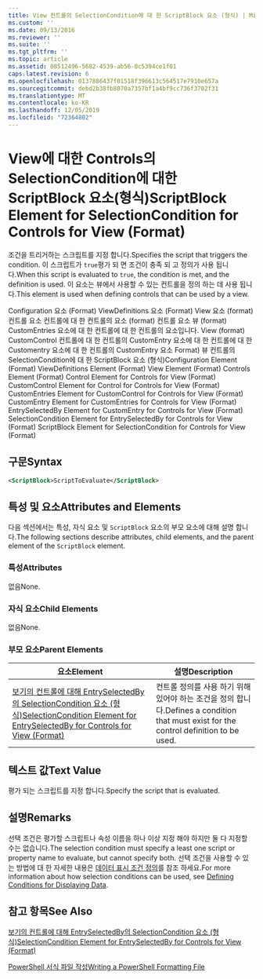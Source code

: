 ```yaml
---
title: View 컨트롤의 SelectionCondition에 대 한 ScriptBlock 요소 (형식) | Microsoft Docs
ms.custom: ''
ms.date: 09/13/2016
ms.reviewer: ''
ms.suite: ''
ms.tgt_pltfrm: ''
ms.topic: article
ms.assetid: 08512496-5682-4539-ab56-0c5394ce1f01
caps.latest.revision: 6
ms.openlocfilehash: 0137886437f01518f396613c564517e7910e657a
ms.sourcegitcommit: debd2b38fb8070a7357bf1a4bf9cc736f3702f31
ms.translationtype: MT
ms.contentlocale: ko-KR
ms.lasthandoff: 12/05/2019
ms.locfileid: "72364802"
---
```

# <a name="scriptblock-element-for-selectioncondition-for-controls-for-view-format"></a><span data-ttu-id="9037e-102">View에 대한 Controls의 SelectionCondition에 대한 ScriptBlock 요소(형식)</span><span class="sxs-lookup"><span data-stu-id="9037e-102">ScriptBlock Element for SelectionCondition for Controls for View (Format)</span></span>

<span data-ttu-id="9037e-103">조건을 트리거하는 스크립트를 지정 합니다.</span><span class="sxs-lookup"><span data-stu-id="9037e-103">Specifies the script that triggers the condition.</span></span> <span data-ttu-id="9037e-104">이 스크립트가 `true`평가 되 면 조건이 충족 되 고 정의가 사용 됩니다.</span><span class="sxs-lookup"><span data-stu-id="9037e-104">When this script is evaluated to `true`, the condition is met, and the definition is used.</span></span> <span data-ttu-id="9037e-105">이 요소는 뷰에서 사용할 수 있는 컨트롤을 정의 하는 데 사용 됩니다.</span><span class="sxs-lookup"><span data-stu-id="9037e-105">This element is used when defining controls that can be used by a view.</span></span>

<span data-ttu-id="9037e-106">Configuration 요소 (Format) ViewDefinitions 요소 (Format) View 요소 (format) 컨트롤 요소 컨트롤에 대 한 컨트롤의 요소 (format) 컨트롤 요소 뷰 (format) CustomEntries 요소에 대 한 컨트롤에 대 한 컨트롤의 요소입니다. View (format) CustomControl 컨트롤에 대 한 컨트롤의 CustomEntry 요소에 대 한 컨트롤에 대 한 Customentry 요소에 대 한 컨트롤의 CustomEntry 요소 Format) 뷰 컨트롤의 SelectionCondition에 대 한 ScriptBlock 요소 (형식)</span><span class="sxs-lookup"><span data-stu-id="9037e-106">Configuration Element (Format) ViewDefinitions Element (Format) View Element (Format) Controls Element (Format) Control Element for Controls for View (Format) CustomControl Element for Control for Controls for View (Format) CustomEntries Element for CustomControl for Controls for View (Format) CustomEntry Element for CustomEntries for Controls for View (Format) EntrySelectedBy Element for CustomEntry for Controls for View (Format) SelectionCondition Element for EntrySelectedBy for Controls for View (Format) ScriptBlock Element for SelectionCondition for Controls for View (Format)</span></span>

## <a name="syntax"></a><span data-ttu-id="9037e-107">구문</span><span class="sxs-lookup"><span data-stu-id="9037e-107">Syntax</span></span>

```xml
<ScriptBlock>ScriptToEvaluate</ScriptBlock>
```

## <a name="attributes-and-elements"></a><span data-ttu-id="9037e-108">특성 및 요소</span><span class="sxs-lookup"><span data-stu-id="9037e-108">Attributes and Elements</span></span>

<span data-ttu-id="9037e-109">다음 섹션에서는 특성, 자식 요소 및 `ScriptBlock` 요소의 부모 요소에 대해 설명 합니다.</span><span class="sxs-lookup"><span data-stu-id="9037e-109">The following sections describe attributes, child elements, and the parent element of the `ScriptBlock` element.</span></span>

### <a name="attributes"></a><span data-ttu-id="9037e-110">특성</span><span class="sxs-lookup"><span data-stu-id="9037e-110">Attributes</span></span>

<span data-ttu-id="9037e-111">없음</span><span class="sxs-lookup"><span data-stu-id="9037e-111">None.</span></span>

### <a name="child-elements"></a><span data-ttu-id="9037e-112">자식 요소</span><span class="sxs-lookup"><span data-stu-id="9037e-112">Child Elements</span></span>

<span data-ttu-id="9037e-113">없음</span><span class="sxs-lookup"><span data-stu-id="9037e-113">None.</span></span>

### <a name="parent-elements"></a><span data-ttu-id="9037e-114">부모 요소</span><span class="sxs-lookup"><span data-stu-id="9037e-114">Parent Elements</span></span>

|<span data-ttu-id="9037e-115">요소</span><span class="sxs-lookup"><span data-stu-id="9037e-115">Element</span></span>|<span data-ttu-id="9037e-116">설명</span><span class="sxs-lookup"><span data-stu-id="9037e-116">Description</span></span>|
|-------------|-----------------|
|[<span data-ttu-id="9037e-117">보기의 컨트롤에 대해 EntrySelectedBy의 SelectionCondition 요소 (형식)</span><span class="sxs-lookup"><span data-stu-id="9037e-117">SelectionCondition Element for EntrySelectedBy for Controls for View (Format)</span></span>](./selectioncondition-element-for-entryselectedby-for-controls-for-view-format.md)|<span data-ttu-id="9037e-118">컨트롤 정의를 사용 하기 위해 있어야 하는 조건을 정의 합니다.</span><span class="sxs-lookup"><span data-stu-id="9037e-118">Defines a condition that must exist for the control definition to be used.</span></span>|

## <a name="text-value"></a><span data-ttu-id="9037e-119">텍스트 값</span><span class="sxs-lookup"><span data-stu-id="9037e-119">Text Value</span></span>

<span data-ttu-id="9037e-120">평가 되는 스크립트를 지정 합니다.</span><span class="sxs-lookup"><span data-stu-id="9037e-120">Specify the script that is evaluated.</span></span>

## <a name="remarks"></a><span data-ttu-id="9037e-121">설명</span><span class="sxs-lookup"><span data-stu-id="9037e-121">Remarks</span></span>

<span data-ttu-id="9037e-122">선택 조건은 평가할 스크립트나 속성 이름을 하나 이상 지정 해야 하지만 둘 다 지정할 수는 없습니다.</span><span class="sxs-lookup"><span data-stu-id="9037e-122">The selection condition must specify a least one script or property name to evaluate, but cannot specify both.</span></span> <span data-ttu-id="9037e-123">선택 조건을 사용할 수 있는 방법에 대 한 자세한 내용은 [데이터 표시 조건 정의](./defining-conditions-for-displaying-data.md)를 참조 하세요.</span><span class="sxs-lookup"><span data-stu-id="9037e-123">For more information about how selection conditions can be used, see [Defining Conditions for Displaying Data](./defining-conditions-for-displaying-data.md).</span></span>

## <a name="see-also"></a><span data-ttu-id="9037e-124">참고 항목</span><span class="sxs-lookup"><span data-stu-id="9037e-124">See Also</span></span>

[<span data-ttu-id="9037e-125">보기의 컨트롤에 대해 EntrySelectedBy의 SelectionCondition 요소 (형식)</span><span class="sxs-lookup"><span data-stu-id="9037e-125">SelectionCondition Element for EntrySelectedBy for Controls for View (Format)</span></span>](./selectioncondition-element-for-entryselectedby-for-controls-for-view-format.md)

[<span data-ttu-id="9037e-126">PowerShell 서식 파일 작성</span><span class="sxs-lookup"><span data-stu-id="9037e-126">Writing a PowerShell Formatting File</span></span>](./writing-a-powershell-formatting-file.md)

